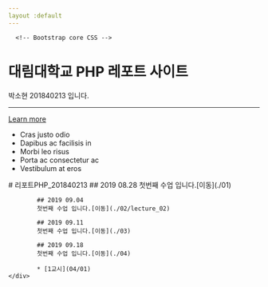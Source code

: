 ```yaml
---
layout :default
---
```


      <!-- Bootstrap core CSS -->
<div class="jumbotron">
  <h1 class="display-4">대림대학교 PHP 레포트 사이트</h1>
  <p class="lead">박소현 201840213 입니다.</p>
  <hr class="my-4">
  <a class="btn btn-primary btn-lg" href="#" role="button">Learn more</a>
</div>

<div class="container">
  <div class="row">
    <div class="col-sm-3">
      <ul class="list-group">
            <li class="list-group-item">Cras justo odio</li>
            <li class="list-group-item">Dapibus ac facilisis in</li>
            <li class="list-group-item">Morbi leo risus</li>
            <li class="list-group-item">Porta ac consectetur ac</li>
            <li class="list-group-item">Vestibulum at eros</li>
</ul>
    </div>
    <div class="col-sm-9">
            # 리포트PHP_201840213
            ## 2019 08.28 
            첫번째 수업 입니다.[이동](./01)
            <!-- <a href ="D:\phpstudy\docs\1week.pdf">이동</a> -->

            ## 2019 09.04
            첫번째 수업 입니다.[이동](./02/lecture_02)

            ## 2019 09.11 
            첫번째 수업 입니다.[이동](./03)

            ## 2019 09.18 
            첫번째 수업 입니다.[이동](./04)

            * [1교시](04/01)
    </div>
  </div>
</div>
